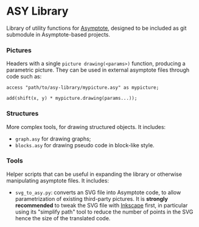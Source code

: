 # ASY Library

Library of utility functions for [Asymptote](https://asymptote.sourceforge.io), designed to be included as git submodule in Asymptote-based projects.

### Pictures

Headers with a single `picture drawing(<params>)` function, producing a parametric picture. They can be used in external asymptote files through code such as:

```
access "path/to/asy-library/mypicture.asy" as mypicture;

add(shift(x, y) * mypicture.drawing(params...));
```

###  Structures

More complex tools, for drawing structured objects. It includes:

- `graph.asy` for drawing graphs;
- `blocks.asy` for drawing pseudo code in block-like style.

### Tools

Helper scripts that can be useful in expanding the library or otherwise manipulating asymptote files. It includes:

- `svg_to_asy.py`: converts an SVG file into Asymptote code, to allow parametrization of existing third-party pictures. It is **strongly recommended** to tweak the SVG file with [Inkscape](https://inkscape.org) first, in particular using its "simplify path" tool to reduce the number of points in the SVG hence the size of the translated code.
